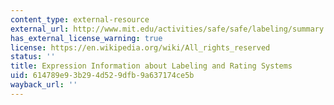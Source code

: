 ```yaml
---
content_type: external-resource
external_url: http://www.mit.edu/activities/safe/safe/labeling/summary.html
has_external_license_warning: true
license: https://en.wikipedia.org/wiki/All_rights_reserved
status: ''
title: Expression Information about Labeling and Rating Systems
uid: 614789e9-3b29-4d52-9dfb-9a637174ce5b
wayback_url: ''
---
```

